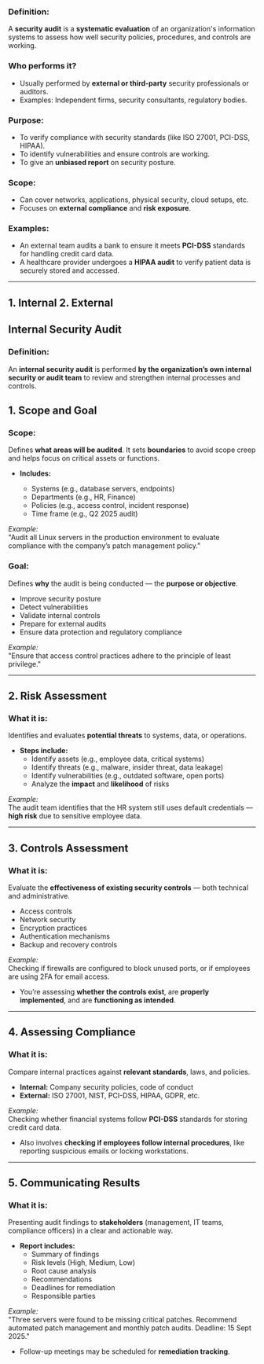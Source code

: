 ### **Definition:**

A **security audit** is a **systematic evaluation** of an organization's information systems to assess how well security policies, procedures, and controls are working.

### **Who performs it?**

- Usually performed by **external or third-party** security professionals or auditors.
- Examples: Independent firms, security consultants, regulatory bodies.

### **Purpose:**

- To verify compliance with security standards (like ISO 27001, PCI-DSS, HIPAA).
- To identify vulnerabilities and ensure controls are working.
- To give an **unbiased report** on security posture.

### **Scope:**

- Can cover networks, applications, physical security, cloud setups, etc.
- Focuses on **external compliance** and **risk exposure**.

### **Examples:**

- An external team audits a bank to ensure it meets **PCI-DSS** standards for handling credit card data.
- A healthcare provider undergoes a **HIPAA audit** to verify patient data is securely stored and accessed.

---
## 1. Internal   2. External
## **Internal Security Audit**

### **Definition:**

An **internal security audit** is performed **by the organization’s own internal security or audit team** to review and strengthen internal processes and controls.

## 1. **Scope and Goal**

### **Scope:**

Defines **what areas will be audited**. It sets **boundaries** to avoid scope creep and helps focus on critical assets or functions.

- **Includes:**
    
    - Systems (e.g., database servers, endpoints)
    - Departments (e.g., HR, Finance)
    - Policies (e.g., access control, incident response)
    - Time frame (e.g., Q2 2025 audit)

_Example:_  
"Audit all Linux servers in the production environment to evaluate compliance with the company’s patch management policy."

### **Goal:**

Defines **why** the audit is being conducted — the **purpose or objective**.

- Improve security posture
- Detect vulnerabilities
- Validate internal controls
- Prepare for external audits
- Ensure data protection and regulatory compliance    

_Example:_  
"Ensure that access control practices adhere to the principle of least privilege."

---

## 2. **Risk Assessment**

### **What it is:**

Identifies and evaluates **potential threats** to systems, data, or operations.

- **Steps include:**
    - Identify assets (e.g., employee data, critical systems)
    - Identify threats (e.g., malware, insider threat, data leakage)
    - Identify vulnerabilities (e.g., outdated software, open ports)
    - Analyze the **impact** and **likelihood** of risks        

_Example:_  
The audit team identifies that the HR system still uses default credentials — **high risk** due to sensitive employee data.

---

## 3. **Controls Assessment**

### **What it is:**

Evaluate the **effectiveness of existing security controls** — both technical and administrative.

- Access controls
- Network security
- Encryption practices
- Authentication mechanisms
- Backup and recovery controls

 _Example:_  
Checking if firewalls are configured to block unused ports, or if employees are using 2FA for email access.

- You’re assessing **whether the controls exist**, are **properly implemented**, and are **functioning as intended**.    

---

## 4. **Assessing Compliance**

### **What it is:**

Compare internal practices against **relevant standards**, laws, and policies.

- **Internal:** Company security policies, code of conduct
- **External:** ISO 27001, NIST, PCI-DSS, HIPAA, GDPR, etc.

_Example:_  
Checking whether financial systems follow **PCI-DSS** standards for storing credit card data.

- Also involves **checking if employees follow internal procedures**, like reporting suspicious emails or locking workstations.    

---

## 5. **Communicating Results**

### **What it is:**

Presenting audit findings to **stakeholders** (management, IT teams, compliance officers) in a clear and actionable way.

- **Report includes:**
    - Summary of findings
    - Risk levels (High, Medium, Low)
    - Root cause analysis
    - Recommendations
    - Deadlines for remediation
    - Responsible parties

_Example:_  
"Three servers were found to be missing critical patches. Recommend automated patch management and monthly patch audits. Deadline: 15 Sept 2025."

- Follow-up meetings may be scheduled for **remediation tracking**.